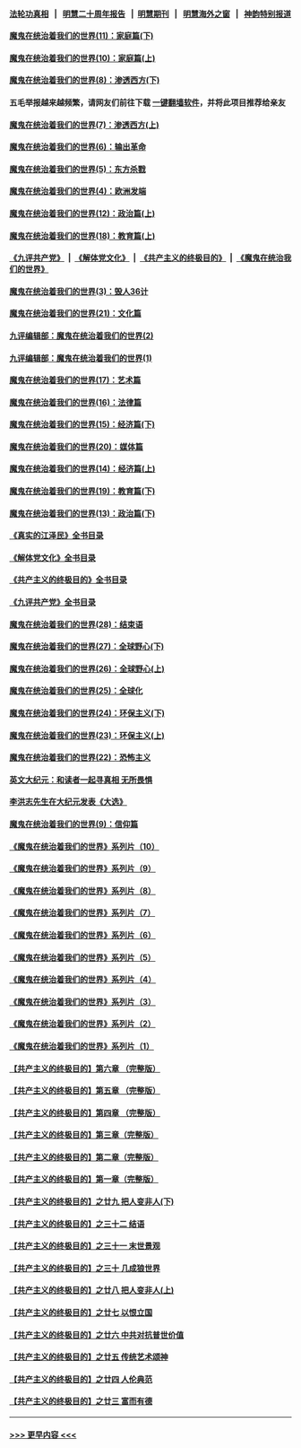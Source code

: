 #### [法轮功真相](https://github.com/gfw-breaker/truth/blob/master/README.md?t=0) &nbsp;&nbsp;|&nbsp;&nbsp; [明慧二十周年报告](https://github.com/gfw-breaker/mh-reports/blob/master/README.md?t=0) &nbsp;&nbsp;|&nbsp;&nbsp;[明慧期刊](https://github.com/gfw-breaker/mh-qikan) &nbsp;&nbsp;|&nbsp;&nbsp; [明慧海外之窗](https://github.com/gfw-breaker/mh-news/blob/master/README.md?t=0) &nbsp;&nbsp;|&nbsp;&nbsp; [神韵特别报道](https://github.com/gfw-breaker/mh-news/blob/master/shenyun.md?t=0)
#### [魔鬼在统治着我们的世界(11)：家庭篇(下)](../pages/nsc422/n10440961.md?t=11200450) 
#### [魔鬼在统治着我们的世界(10)：家庭篇(上)](../pages/nsc422/n10435448.md?t=11200450) 
#### [魔鬼在统治着我们的世界(8)：渗透西方(下)](../pages/nsc422/n10429603.md?t=11200450) 
#### 五毛举报越来越频繁，请网友们前往下载 [一键翻墙软件](https://github.com/gfw-breaker/ssr-accounts)，并将此项目推荐给亲友
#### [魔鬼在统治着我们的世界(7)：渗透西方(上)](../pages/nsc422/n10426013.md?t=11200450) 
#### [魔鬼在统治着我们的世界(6)：输出革命](../pages/nsc422/n10421536.md?t=11200450) 
#### [魔鬼在统治着我们的世界(5)：东方杀戮](../pages/nsc422/n10417707.md?t=11200450) 
#### [魔鬼在统治着我们的世界(4)：欧洲发端](../pages/nsc422/n10414890.md?t=11200450) 
#### [魔鬼在统治着我们的世界(12)：政治篇(上)](../pages/nsc422/n10444576.md?t=11200450) 
#### [魔鬼在统治着我们的世界(18)：教育篇(上)](../pages/nsc422/n10526970.md?t=11200450) 
#### [《九评共产党》](https://github.com/begood0513/9ping.md/blob/master/README.md) &nbsp;|&nbsp; [《解体党文化》](../../../../jtdwh.md/blob/master/README.md)  &nbsp;|&nbsp; [《共产主义的终极目的》](../../../../gczydzjmd.md/blob/master/README.md) &nbsp;|&nbsp; [《魔鬼在统治我们的世界》](../../../../mgztzwmdsj.md/blob/master/README.md) 
#### [魔鬼在统治着我们的世界(3)：毁人36计](../pages/nsc422/n10411583.md?t=11200450) 
#### [魔鬼在统治着我们的世界(21)：文化篇](../pages/nsc422/n10597706.md?t=11200450) 
#### [九评编辑部：魔鬼在统治着我们的世界(2)](../pages/nsc422/n10410036.md?t=11200450) 
#### [九评编辑部：魔鬼在统治着我们的世界(1)](../pages/nsc422/n10406825.md?t=11200450) 
#### [魔鬼在统治着我们的世界(17)：艺术篇](../pages/nsc422/n10499093.md?t=11200450) 
#### [魔鬼在统治着我们的世界(16)：法律篇](../pages/nsc422/n10485969.md?t=11200450) 
#### [魔鬼在统治着我们的世界(15)：经济篇(下)](../pages/nsc422/n10469975.md?t=11200450) 
#### [魔鬼在统治着我们的世界(20)：媒体篇](../pages/nsc422/n10586579.md?t=11200450) 
#### [魔鬼在统治着我们的世界(14)：经济篇(上)](../pages/nsc422/n10457370.md?t=11200450) 
#### [魔鬼在统治着我们的世界(19)：教育篇(下)](../pages/nsc422/n10564808.md?t=11200450) 
#### [魔鬼在统治着我们的世界(13)：政治篇(下)](../pages/nsc422/n10448270.md?t=11200450) 
#### [《真实的江泽民》全书目录](../pages/nsc422/n13721399.md?t=11200450) 
#### [《解体党文化》全书目录](../pages/nsc422/n13721157.md?t=11200450) 
#### [《共产主义的终极目的》全书目录](../pages/nsc422/n13721048.md?t=11200450) 
#### [《九评共产党》全书目录](../pages/nsc422/n13708085.md?t=11200450) 
#### [魔鬼在统治着我们的世界(28)：结束语](../pages/nsc422/n10936246.md?t=11200450) 
#### [魔鬼在统治着我们的世界(27)：全球野心(下)](../pages/nsc422/n10928319.md?t=11200450) 
#### [魔鬼在统治着我们的世界(26)：全球野心(上)](../pages/nsc422/n10900318.md?t=11200450) 
#### [魔鬼在统治着我们的世界(25)：全球化](../pages/nsc422/n10788205.md?t=11200450) 
#### [魔鬼在统治着我们的世界(24)：环保主义(下)](../pages/nsc422/n10695307.md?t=11200450) 
#### [魔鬼在统治着我们的世界(23)：环保主义(上)](../pages/nsc422/n10688613.md?t=11200450) 
#### [魔鬼在统治着我们的世界(22)：恐怖主义](../pages/nsc422/n10614727.md?t=11200450) 
#### [英文大纪元：和读者一起寻真相 无所畏惧](../pages/nsc422/n12542027.md?t=11200450) 
#### [李洪志先生在大纪元发表《大选》](../pages/nsc422/n12534746.md?t=11200450) 
#### [魔鬼在统治着我们的世界(9)：信仰篇](../pages/nsc422/n10432159.md?t=11200450) 
#### [《魔鬼在统治着我们的世界》系列片（10）](../pages/nsc422/n12292670.md?t=11200450) 
#### [《魔鬼在统治着我们的世界》系列片（9）](../pages/nsc422/n12290859.md?t=11200450) 
#### [《魔鬼在统治着我们的世界》系列片（8）](../pages/nsc422/n12287445.md?t=11200450) 
#### [《魔鬼在统治着我们的世界》系列片（7）](../pages/nsc422/n12283425.md?t=11200450) 
#### [《魔鬼在统治着我们的世界》系列片（6）](../pages/nsc422/n12282314.md?t=11200450) 
#### [《魔鬼在统治着我们的世界》系列片（5）](../pages/nsc422/n12281419.md?t=11200450) 
#### [《魔鬼在统治着我们的世界》系列片（4）](../pages/nsc422/n12274024.md?t=11200450) 
#### [《魔鬼在统治着我们的世界》系列片（3）](../pages/nsc422/n12271322.md?t=11200450) 
#### [《魔鬼在统治着我们的世界》系列片（2）](../pages/nsc422/n12269049.md?t=11200450) 
#### [《魔鬼在统治着我们的世界》系列片（1）](../pages/nsc422/n12267575.md?t=11200450) 
#### [【共产主义的终极目的】第六章 （完整版）](../pages/nsc422/n11428913.md?t=11200450) 
#### [【共产主义的终极目的】第五章 （完整版）](../pages/nsc422/n11428912.md?t=11200450) 
#### [【共产主义的终极目的】第四章 （完整版）](../pages/nsc422/n11428907.md?t=11200450) 
#### [【共产主义的终极目的】第三章（完整版）](../pages/nsc422/n11428848.md?t=11200450) 
#### [【共产主义的终极目的】第二章（完整版）](../pages/nsc422/n11428831.md?t=11200450) 
#### [【共产主义的终极目的】第一章（完整版）](../pages/nsc422/n11417651.md?t=11200450) 
#### [【共产主义的终极目的】之廿九 把人变非人(下)](../pages/nsc422/n11344140.md?t=11200450) 
#### [【共产主义的终极目的】之三十二 结语](../pages/nsc422/n11360535.md?t=11200450) 
#### [【共产主义的终极目的】之三十一 末世景观](../pages/nsc422/n11351129.md?t=11200450) 
#### [【共产主义的终极目的】之三十 几成狼世界](../pages/nsc422/n11348280.md?t=11200450) 
#### [【共产主义的终极目的】之廿八 把人变非人(上)](../pages/nsc422/n11340492.md?t=11200450) 
#### [【共产主义的终极目的】之廿七 以恨立国](../pages/nsc422/n11336944.md?t=11200450) 
#### [【共产主义的终极目的】之廿六 中共对抗普世价值](../pages/nsc422/n11324785.md?t=11200450) 
#### [【共产主义的终极目的】之廿五 传统艺术颂神](../pages/nsc422/n11296396.md?t=11200450) 
#### [【共产主义的终极目的】之廿四 人伦典范](../pages/nsc422/n11296397.md?t=11200450) 
#### [【共产主义的终极目的】之廿三 富而有德](../pages/nsc422/n11283598.md?t=11200450) 

----
#### [ >>> 更早内容 <<< ](../indexes/nsc422-earlier.md)
